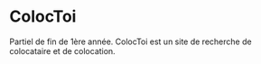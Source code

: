 # ColocToi
Partiel de fin de 1ère année.
ColocToi est un site de recherche de colocataire et de colocation.